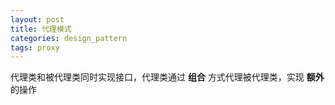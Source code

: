 ```yaml
---
layout: post
title: 代理模式
categories: design_pattern
tags: proxy
---
```


代理类和被代理类同时实现接口，代理类通过    **组合** 方式代理被代理类，实现   **额外**  的操作
